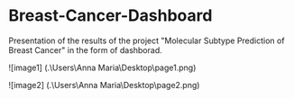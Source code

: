 # Breast-Cancer-Dashboard
Presentation of the results of the project "Molecular Subtype Prediction of Breast Cancer" in the form of dashborad. <br>

![image1] (.\Users\Anna Maria\Desktop\page1.png)


![image2] (.\Users\Anna Maria\Desktop\page2.png)
